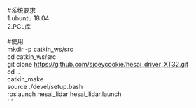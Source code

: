 #系统要求  
1.ubuntu 18.04  
2.PCL库

#使用  
mkdir -p catkin_ws/src   
cd catkin_ws/src  
git clone https://github.com/sjoeycookie/hesai_driver_XT32.git  
cd ..  
catkin_make  
source ./devel/setup.bash  
roslaunch hesai_lidar hesai_lidar.launch  
'''


